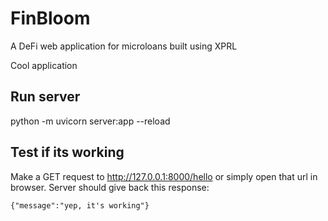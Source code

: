 # FinBloom

A DeFi web application for microloans built using XPRL

Cool application

## Run server

python -m uvicorn server:app --reload

## Test if its working

Make a GET request to http://127.0.0.1:8000/hello or simply open that url in browser.
Server should give back this response:

```
{"message":"yep, it's working"}
```
